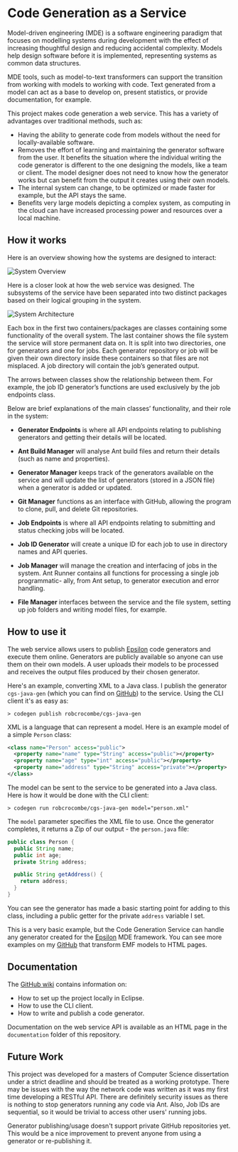 # Code Generation as a Service

Model-driven engineering (MDE) is a software engineering paradigm that focuses on modelling systems during development with the effect of increasing thoughtful design and reducing accidental complexity. Models help design software before it is implemented, representing systems as common data structures.

MDE tools, such as model-to-text transformers can support the transition from working with models to working with code. Text generated from a model can act as a base to develop on, present statistics, or provide documentation, for example.

This project makes code generation a web service. This has a variety of advantages over traditional methods, such as:

- Having the ability to generate code from models without the need for locally-available software.
- Removes the effort of learning and maintaining the generator software from the user. It benefits the situation where the individual writing the code generator is different to the one designing the models, like a team or client. The model designer does not need to know how the generator works but can benefit from the output it creates using their own models.
- The internal system can change, to be optimized or made faster for example, but the API stays the same.
- Benefits very large models depicting a complex system, as computing in the cloud can have increased processing power and resources over a local machine.

## How it works

Here is an overview showing how the systems are designed to interact:

![System Overview](https://robcrocombe.files.wordpress.com/2016/08/pacs_systemoverview.png)

Here is a closer look at how the web service was designed. The subsystems of the service have been separated into two distinct packages based on their logical grouping in the system.

![System Architecture](https://robcrocombe.files.wordpress.com/2016/08/pacs_systemarchitecture.png)

Each box in the first two containers/packages are classes containing some functionality of the overall system. The last container shows the file system the service will store permanent data on. It is split into two directories, one for generators and one for jobs. Each generator repository or job will be given their own directory inside these containers so that files are not misplaced. A job directory will contain the job’s generated output.

The arrows between classes show the relationship between them. For example, the job ID generator’s functions are used exclusively by the job endpoints class.

Below are brief explanations of the main classes’ functionality, and their role in the system:

- **Generator Endpoints** is where all API endpoints relating to publishing generators and getting their details will be located.

- **Ant Build Manager** will analyse Ant build files and return their details (such as name and properties).

- **Generator Manager** keeps track of the generators available on the service and will update the list of generators (stored in a JSON file) when a generator is added or updated.

- **Git Manager** functions as an interface with GitHub, allowing the program to clone, pull, and delete Git repositories.

- **Job Endpoints** is where all API endpoints relating to submitting and status checking jobs will be located.

- **Job ID Generator** will create a unique ID for each job to use in directory names and API queries.

- **Job Manager** will manage the creation and interfacing of jobs in the system. Ant Runner contains all functions for processing a single job programmatic-
ally, from Ant setup, to generator execution and error handling.

- **File Manager** interfaces between the service and the file system, setting up job folders and writing model files, for example.

## How to use it

The web service allows users to publish [Epsilon](http://www.eclipse.org/epsilon/) code generators and execute them online. Generators are publicly available so anyone can use them on their own models. A user uploads their models to be processed and receives the output files produced by their chosen generator.

Here's an example, converting XML to a Java class. I publish the generator `cgs-java-gen` (which you can find on [GitHub](https://github.com/robcrocombe/cgs-java-gen/)) to the service. Using the CLI client it's as easy as:

```
> codegen publish robcrocombe/cgs-java-gen
```

XML is a language that can represent a model. Here is an example model of a simple `Person` class:

```xml
<class name="Person" access="public">
  <property name="name" type="String" access="public"></property>
  <property name="age" type="int" access="public"></property>
  <property name="address" type="String" access="private"></property>
</class>
```

The model can be sent to the service to be generated into a Java class. Here is how it would be done with the CLI client:

```
> codegen run robcrocombe/cgs-java-gen model="person.xml"
```

The `model` parameter specifies the XML file to use. Once the generator completes, it returns a Zip of our output - the `person.java` file:

```java
public class Person {
  public String name;
  public int age;
  private String address;

  public String getAddress() {
    return address;
  }
}
```

You can see the generator has made a basic starting point for adding to this class, including a public getter for the private `address` variable I set.

This is a very basic example, but the Code Generation Service can handle any generator created for the [Epsilon](http://www.eclipse.org/epsilon/) MDE framework. You can see more examples on my [GitHub](https://github.com/search?q=user%3Arobcrocombe+cgs) that transform EMF models to HTML pages.

## Documentation

The [GitHub wiki](https://github.com/robcrocombe/code-generation-service/wiki) contains information on:

- How to set up the project locally in Eclipse.
- How to use the CLI client.
- How to write and publish a code generator.

Documentation on the web service API is available as an HTML page in the `documentation` folder of this repository.

## Future Work

This project was developed for a masters of Computer Science dissertation under a strict deadline and should be treated as a working prototype. There may be issues with the way the network code was written as it was my first time developing a RESTful API. There are definitely security issues as there is nothing to stop generators running any code via Ant. Also, Job IDs are sequential, so it would be trivial to access other users' running jobs.

Generator publishing/usage doesn't support private GitHub repositories yet. This would be a nice improvement to prevent anyone from using a generator or re-publishing it.
